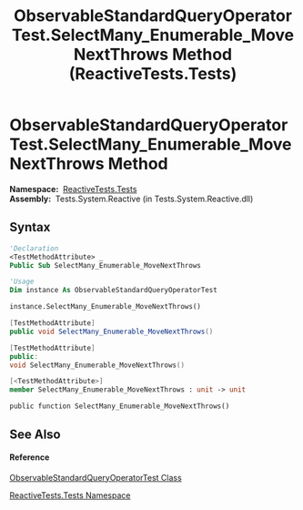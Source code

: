 ﻿---
title: ObservableStandardQueryOperatorTest.SelectMany_Enumerable_MoveNextThrows Method  (ReactiveTests.Tests)
TOCTitle: SelectMany_Enumerable_MoveNextThrows Method
ms:assetid: M:ReactiveTests.Tests.ObservableStandardQueryOperatorTest.SelectMany_Enumerable_MoveNextThrows
ms:mtpsurl: https://msdn.microsoft.com/en-us/library/reactivetests.tests.observablestandardqueryoperatortest.selectmany_enumerable_movenextthrows(v=VS.103)
ms:contentKeyID: 36620018
ms.date: 06/28/2011
mtps_version: v=VS.103
f1_keywords:
- ReactiveTests.Tests.ObservableStandardQueryOperatorTest.SelectMany_Enumerable_MoveNextThrows
dev_langs:
- CSharp
- JScript
- VB
- FSharp
- c++
---

# ObservableStandardQueryOperatorTest.SelectMany\_Enumerable\_MoveNextThrows Method

**Namespace:**  [ReactiveTests.Tests](hh289046\(v=vs.103\).md)  
**Assembly:**  Tests.System.Reactive (in Tests.System.Reactive.dll)

## Syntax

``` vb
'Declaration
<TestMethodAttribute> _
Public Sub SelectMany_Enumerable_MoveNextThrows
```

``` vb
'Usage
Dim instance As ObservableStandardQueryOperatorTest

instance.SelectMany_Enumerable_MoveNextThrows()
```

``` csharp
[TestMethodAttribute]
public void SelectMany_Enumerable_MoveNextThrows()
```

``` c++
[TestMethodAttribute]
public:
void SelectMany_Enumerable_MoveNextThrows()
```

``` fsharp
[<TestMethodAttribute>]
member SelectMany_Enumerable_MoveNextThrows : unit -> unit 
```

``` jscript
public function SelectMany_Enumerable_MoveNextThrows()
```

## See Also

#### Reference

[ObservableStandardQueryOperatorTest Class](hh288944\(v=vs.103\).md)

[ReactiveTests.Tests Namespace](hh289046\(v=vs.103\).md)


